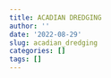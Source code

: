 ```yaml
---
title: ACADIAN DREDGING
author: ''
date: '2022-08-29'
slug: acadian_dredging
categories: []
tags: []
---
```

